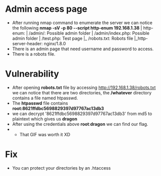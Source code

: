 # Admin access page
- After running nmap command to enumerate the server we can notice the following
__nmap -sV -p 80 --script http-enum 192.168.1.38__
| http-enum:
|   /admin/: Possible admin folder
|   /admin/index.php: Possible admin folder
|   /test.php: Test page
|_  /robots.txt: Robots file
|_http-server-header: nginx/1.8.0
- There is an admin page that need username and password to access.
- There is a robots file.
  
# Vulnerability
- After opening **robots.txt** file by accessing http://192.168.1.38/robots.txt we can notice that there are two directories, the __/whatever__ directory contains a file named htpasswd.
- The __htpasswd__ file contains **root:8621ffdbc5698829397d97767ac13db3**
- we can decrypt '8621ffdbc5698829397d97767ac13db3' from md5 to plaintext which gives us __dragon__
- After using the credentials above __root__:__dragon__ we can find our flag.
- - That GIF was worth it XD
  
# Fix
- You can protect your directories by an .htaccess
